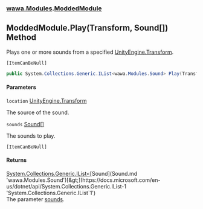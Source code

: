 ### [wawa.Modules](wawa.Modules.md 'wawa.Modules').[ModdedModule](ModdedModule.md 'wawa.Modules.ModdedModule')

## ModdedModule.Play(Transform, Sound[]) Method

Plays one or more sounds from a specified [UnityEngine.Transform](https://docs.microsoft.com/en-us/dotnet/api/UnityEngine.Transform 'UnityEngine.Transform').<p/>`[ItemCanBeNull]`

```csharp
public System.Collections.Generic.IList<wawa.Modules.Sound> Play(Transform location, params wawa.Modules.Sound[] sounds);
```
#### Parameters

<a name='wawa.Modules.ModdedModule.Play(Transform,wawa.Modules.Sound[]).location'></a>

`location` [UnityEngine.Transform](https://docs.microsoft.com/en-us/dotnet/api/UnityEngine.Transform 'UnityEngine.Transform')

The source of the sound.

<a name='wawa.Modules.ModdedModule.Play(Transform,wawa.Modules.Sound[]).sounds'></a>

`sounds` [Sound](Sound.md 'wawa.Modules.Sound')[[]](https://docs.microsoft.com/en-us/dotnet/api/System.Array 'System.Array')

The sounds to play.<p/>`[ItemCanBeNull]`

#### Returns
[System.Collections.Generic.IList&lt;](https://docs.microsoft.com/en-us/dotnet/api/System.Collections.Generic.IList-1 'System.Collections.Generic.IList`1')[Sound](Sound.md 'wawa.Modules.Sound')[&gt;](https://docs.microsoft.com/en-us/dotnet/api/System.Collections.Generic.IList-1 'System.Collections.Generic.IList`1')  
The parameter [sounds](ModdedModule.Play(Transform,Sound[]).md#wawa.Modules.ModdedModule.Play(Transform,wawa.Modules.Sound[]).sounds 'wawa.Modules.ModdedModule.Play(Transform, wawa.Modules.Sound[]).sounds').